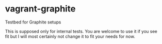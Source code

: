 # vagrant-graphite
Testbed for Graphite setups

This is supposed only for internal tests. You are welcome to use it if you see fit but I will most certainly not change it to fit your needs for now.
